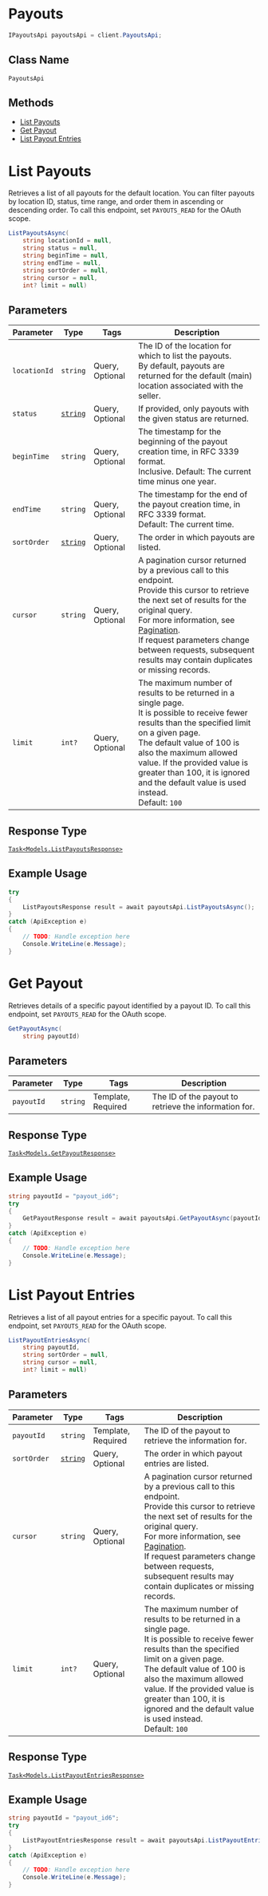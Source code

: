 # Payouts

```csharp
IPayoutsApi payoutsApi = client.PayoutsApi;
```

## Class Name

`PayoutsApi`

## Methods

* [List Payouts](../../doc/api/payouts.md#list-payouts)
* [Get Payout](../../doc/api/payouts.md#get-payout)
* [List Payout Entries](../../doc/api/payouts.md#list-payout-entries)


# List Payouts

Retrieves a list of all payouts for the default location.
You can filter payouts by location ID, status, time range, and order them in ascending or descending order.
To call this endpoint, set `PAYOUTS_READ` for the OAuth scope.

```csharp
ListPayoutsAsync(
    string locationId = null,
    string status = null,
    string beginTime = null,
    string endTime = null,
    string sortOrder = null,
    string cursor = null,
    int? limit = null)
```

## Parameters

| Parameter | Type | Tags | Description |
|  --- | --- | --- | --- |
| `locationId` | `string` | Query, Optional | The ID of the location for which to list the payouts.<br>By default, payouts are returned for the default (main) location associated with the seller. |
| `status` | [`string`](../../doc/models/payout-status.md) | Query, Optional | If provided, only payouts with the given status are returned. |
| `beginTime` | `string` | Query, Optional | The timestamp for the beginning of the payout creation time, in RFC 3339 format.<br>Inclusive. Default: The current time minus one year. |
| `endTime` | `string` | Query, Optional | The timestamp for the end of the payout creation time, in RFC 3339 format.<br>Default: The current time. |
| `sortOrder` | [`string`](../../doc/models/sort-order.md) | Query, Optional | The order in which payouts are listed. |
| `cursor` | `string` | Query, Optional | A pagination cursor returned by a previous call to this endpoint.<br>Provide this cursor to retrieve the next set of results for the original query.<br>For more information, see [Pagination](https://developer.squareup.com/docs/build-basics/common-api-patterns/pagination).<br>If request parameters change between requests, subsequent results may contain duplicates or missing records. |
| `limit` | `int?` | Query, Optional | The maximum number of results to be returned in a single page.<br>It is possible to receive fewer results than the specified limit on a given page.<br>The default value of 100 is also the maximum allowed value. If the provided value is<br>greater than 100, it is ignored and the default value is used instead.<br>Default: `100` |

## Response Type

[`Task<Models.ListPayoutsResponse>`](../../doc/models/list-payouts-response.md)

## Example Usage

```csharp
try
{
    ListPayoutsResponse result = await payoutsApi.ListPayoutsAsync();
}
catch (ApiException e)
{
    // TODO: Handle exception here
    Console.WriteLine(e.Message);
}
```


# Get Payout

Retrieves details of a specific payout identified by a payout ID.
To call this endpoint, set `PAYOUTS_READ` for the OAuth scope.

```csharp
GetPayoutAsync(
    string payoutId)
```

## Parameters

| Parameter | Type | Tags | Description |
|  --- | --- | --- | --- |
| `payoutId` | `string` | Template, Required | The ID of the payout to retrieve the information for. |

## Response Type

[`Task<Models.GetPayoutResponse>`](../../doc/models/get-payout-response.md)

## Example Usage

```csharp
string payoutId = "payout_id6";
try
{
    GetPayoutResponse result = await payoutsApi.GetPayoutAsync(payoutId);
}
catch (ApiException e)
{
    // TODO: Handle exception here
    Console.WriteLine(e.Message);
}
```


# List Payout Entries

Retrieves a list of all payout entries for a specific payout.
To call this endpoint, set `PAYOUTS_READ` for the OAuth scope.

```csharp
ListPayoutEntriesAsync(
    string payoutId,
    string sortOrder = null,
    string cursor = null,
    int? limit = null)
```

## Parameters

| Parameter | Type | Tags | Description |
|  --- | --- | --- | --- |
| `payoutId` | `string` | Template, Required | The ID of the payout to retrieve the information for. |
| `sortOrder` | [`string`](../../doc/models/sort-order.md) | Query, Optional | The order in which payout entries are listed. |
| `cursor` | `string` | Query, Optional | A pagination cursor returned by a previous call to this endpoint.<br>Provide this cursor to retrieve the next set of results for the original query.<br>For more information, see [Pagination](https://developer.squareup.com/docs/build-basics/common-api-patterns/pagination).<br>If request parameters change between requests, subsequent results may contain duplicates or missing records. |
| `limit` | `int?` | Query, Optional | The maximum number of results to be returned in a single page.<br>It is possible to receive fewer results than the specified limit on a given page.<br>The default value of 100 is also the maximum allowed value. If the provided value is<br>greater than 100, it is ignored and the default value is used instead.<br>Default: `100` |

## Response Type

[`Task<Models.ListPayoutEntriesResponse>`](../../doc/models/list-payout-entries-response.md)

## Example Usage

```csharp
string payoutId = "payout_id6";
try
{
    ListPayoutEntriesResponse result = await payoutsApi.ListPayoutEntriesAsync(payoutId);
}
catch (ApiException e)
{
    // TODO: Handle exception here
    Console.WriteLine(e.Message);
}
```


